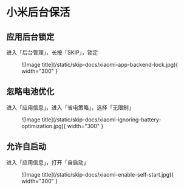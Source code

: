 # 小米后台保活

## 应用后台锁定
进入「后台管理」，长按「SKIP」，锁定

<figure markdown>
![Image title](/static/skip-docs/xiaomi-app-backend-lock.jpg){ width="300" }
</figure>

## 忽略电池优化
进入「应用信息」，进入「省电策略」，选择「无限制」

<figure markdown>
![Image title](/static/skip-docs/xiaomi-ignoring-battery-optimization.jpg){ width="300" }
</figure>

## 允许自启动
进入「应用信息」，打开「自启动」

<figure markdown>
![Image title](/static/skip-docs/xiaomi-enable-self-start.jpg){ width="300" }
</figure>